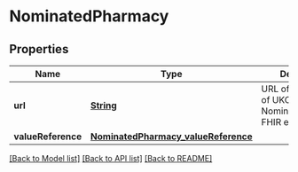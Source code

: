 # NominatedPharmacy
## Properties

Name | Type | Description | Notes
------------ | ------------- | ------------- | -------------
**url** | [**String**](string.md) | URL of specification of UKCore-NominatedPharmacy FHIR extension. | [default to https://simplifier.net/guide/UKCoreDecember2019/ExtensionUKCore-NominatedPharmacy]
**valueReference** | [**NominatedPharmacy_valueReference**](NominatedPharmacy_valueReference.md) |  | [default to null]

[[Back to Model list]](../README.md#documentation-for-models) [[Back to API list]](../README.md#documentation-for-api-endpoints) [[Back to README]](../README.md)

